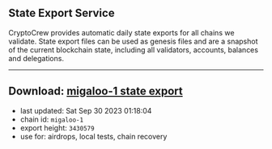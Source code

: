 ## State Export Service
CryptoCrew provides automatic daily state exports for all chains we validate. State export files can be used as genesis files and are a snapshot of the current blockchain state, including all validators, accounts, balances and delegations.

---
**Download: [migaloo-1 state export](https://dl.ccvalidators.com/SERVICE/migaloo/migaloo-1_export_3430579.json)**
---

- last updated: Sat Sep 30 2023 01:18:04
- chain id: `migaloo-1`
- export height: `3430579`
- use for: airdrops, local tests, chain recovery
